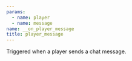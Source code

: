 ```yaml
---
params:
  - name: player
  - name: message
name: __on_player_message
title: player_message
---
```


Triggered when a player sends a chat message.
